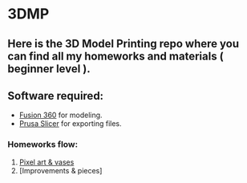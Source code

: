 # 3DMP
## Here is the 3D Model Printing repo where you can find all my homeworks and materials ( beginner level ).

## Software required:
   * [Fusion 360](https://www.autodesk.com/products/fusion-360/overview) for modeling.
   * [Prusa Slicer](https://www.prusa3d.com/prusaslicer) for exporting files.

### Homeworks flow:
   1. [Pixel art & vases](https://github.com/Seras3/3DMP/tree/master/1-Homework-Pika-Vase)
   1. [Improvements & pieces]
